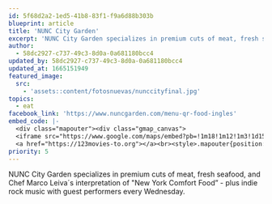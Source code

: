 ```yaml
---
id: 5f68d2a2-1ed5-41b8-83f1-f9a6d88b303b
blueprint: article
title: 'NUNC City Garden'
excerpt: 'NUNC City Garden specializes in premium cuts of meat, fresh seafood.'
author:
  - 58dc2927-c737-49c3-8d0a-0a681180bcc4
updated_by: 58dc2927-c737-49c3-8d0a-0a681180bcc4
updated_at: 1665151949
featured_image:
  src:
    - 'assets::content/fotosnuevas/nunccityfinal.jpg'
topics:
  - eat
facebook_link: 'https://www.nuncgarden.com/menu-qr-food-ingles'
embed_code: |-
  <div class="mapouter"><div class="gmap_canvas">
  <iframe src="https://www.google.com/maps/embed?pb=!1m18!1m12!1m3!1d15719.702654317813!2d-84.12035881610186!3d9.94014318683134!2m3!1f0!2f0!3f0!3m2!1i1024!2i768!4f13.1!3m3!1m2!1s0x8fa0fb7266684f63%3A0x1f5457d71af19590!2sNunc%20City%20Garden!5e0!3m2!1ses!2sus!4v1663954403761!5m2!1ses!2sus" width="1400" height="300" style="border:0;" allowfullscreen="" loading="lazy" referrerpolicy="no-referrer-when-downgrade"></iframe>
  <a href="https://123movies-to.org"></a><br><style>.mapouter{position:relative;text-align:right;height:500px;width:1200px;}</style><style>.gmap_canvas {overflow:hidden;background:none!important;height:500px;width:1200px;}</style></div></div>
priority: 5
---
```

NUNC City Garden specializes in premium cuts of meat, fresh seafood, and Chef Marco Leiva´s interpretation of "New York Comfort Food” - plus indie rock music with guest performers every Wednesday.